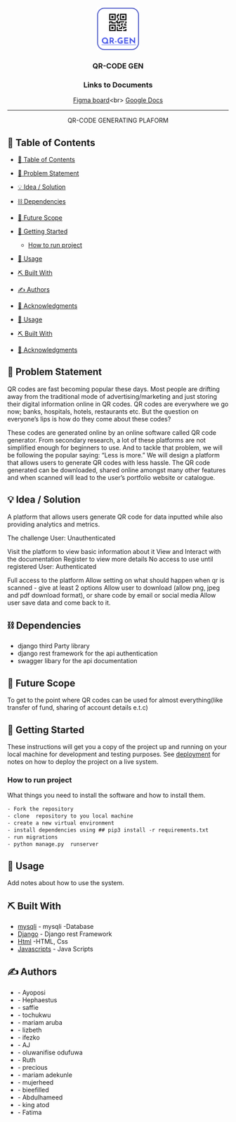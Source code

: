 <p align="center">
  <a href="" rel="noopener">
 <img src="static/images/logo.png" alt="Project logo"></a>
</p>
<h3 align="center">QR-CODE GEN</h3>

<div align="center">

### Links to Documents
[Figma board](https://www.figma.com/file/Iwa6c7uuZmtmvMQiXzjSq4?)<br>
[Google Docs](https://docs.google.com/document/d/1CR0OWttM92_KzSb2btf34lFwD4Tz6wopEoSTMZp_euA/edit)
</div>

---

<p align="center"> QR-CODE GENERATING PLAFORM 
    <br> 
</p>

## 📝 Table of Contents

- [📝 Table of Contents](#-table-of-contents)
- [🧐 Problem Statement <a name = "problem_statement"></a>](#-problem-statement-)
- [💡 Idea / Solution <a name = "idea"></a>](#-idea--solution-)
- [⛓️ Dependencies <a name = "limitations"></a>](#️-dependencies-)
- [🚀 Future Scope <a name = "future_scope"></a>](#-future-scope-)
- [🏁 Getting Started <a name = "getting_started"></a>](#-getting-started-)
  - [How to run project](#how-to-run-project)
- [🎈 Usage <a name="usage"></a>](#-usage-)
- [⛏️ Built With <a name = "tech_stack"></a>](#️-built-with-)
- [✍️ Authors <a name = "authors"></a>](#️-authors-)
- [🎉 Acknowledgments <a name = "acknowledgments"></a>](#-acknowledgments-)

- [🎈 Usage <a name="usage"></a>](#-usage-)
- [⛏️ Built With <a name = "tech_stack"></a>](#️-built-with-)
- [🎉 Acknowledgments <a name = "acknowledgments"></a>](#-acknowledgments-)

## 🧐 Problem Statement <a name = "problem_statement"></a>

QR codes are fast becoming popular these days. Most people are drifting away from the traditional mode of advertising/marketing and just storing their digital information online in QR codes. QR codes are everywhere we go now; banks, hospitals, hotels, restaurants etc. But the question on everyone’s lips is how do they come about these codes?

These codes are generated online by an online software called QR code generator. From secondary research, a lot of these platforms are not simplified enough for beginners to use. And to tackle that problem, we will be following the popular saying: “Less is more.” We will design a platform that allows users to generate QR codes with less hassle. The QR code generated can be downloaded, shared online amongst many other features and when scanned will lead to the user’s portfolio website or catalogue.

## 💡 Idea / Solution <a name = "idea"></a>

A platform that allows users generate QR code for data inputted while also providing analytics and metrics.

The challenge
User: Unauthenticated

Visit the platform to view basic information about it
View and Interact with the documentation
Register to view more details
No access to use until registered
User: Authenticated

Full access to the platform
Allow setting on what should happen when qr is scanned - give at least 2 options
Allow user to download (allow png, jpeg and pdf download format), or share code by email or social media
Allow user save data and come back to it.

## ⛓️ Dependencies  <a name = "limitations"></a>

- django third Party library 
- django rest framework for the api authentication
- swagger libary for the api documentation 


## 🚀 Future Scope <a name = "future_scope"></a>
 To get to the point where QR codes can be used for almost everything(like transfer of fund, sharing of account details e.t.c)

## 🏁 Getting Started <a name = "getting_started"></a>

These instructions will get you a copy of the project up and running on your local machine for development
and testing purposes. See [deployment](#deployment) for notes on how to deploy the project on a live system.

### How to run project

What things you need to install the software and how to install them.

```
- Fork the repository
- clone  repository to you local machine 
- create a new virtual environment 
- install dependencies using ## pip3 install -r requirements.txt
- run migrations 
- python manage.py  runserver
```
## 🎈 Usage <a name="usage"></a>

Add notes about how to use the system.

## ⛏️ Built With <a name = "tech_stack"></a>

- [mysqli]() - mysqli -Database
- [Django]() - Django rest Framework
- [Html]() -HTML, Css
- [Javascripts]() - Java Scripts

## ✍️ Authors <a name = "authors"></a>

- []() - Ayoposi
- []() - Hephaestus
- []() - saffie
- []() - tochukwu
- []() - mariam aruba
- []() - lizbeth
- []() - ifezko
- []() - AJ
- []() - oluwanifise odufuwa
- []() - Ruth
- []() - precious
- []() - mariam adekunle
- []() - mujerheed
- []() - bieefilled
- []() - Abdulhameed
- []() - king atod
- []() - Fatima





